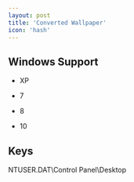 ```yaml
---
layout: post
title: 'Converted Wallpaper'
icon: 'hash'
---
```


## Windows Support

- XP

- 7

- 8

- 10



## Keys

NTUSER.DAT\Control Panel\Desktop


